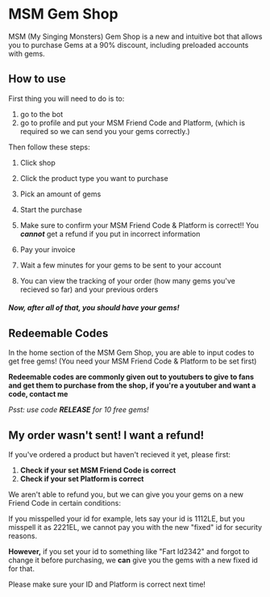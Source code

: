 # MSM Gem Shop
MSM (My Singing Monsters) Gem Shop is a new and intuitive bot that allows you to purchase Gems at a 90% discount, including preloaded accounts with gems.

How to use
------
First thing you will need to do is to:

1. go to the bot
2. go to profile and put your MSM Friend Code and Platform, (which is required so we can send you your gems correctly.)

Then follow these steps:

1. Click shop
3. Click the product type you want to purchase
4. Pick an amount of gems
5. Start the purchase
6. Make sure to confirm your MSM Friend Code & Platform is correct!! You ***cannot*** get a refund if you put in incorrect information

7. Pay your invoice
8. Wait a few minutes for your gems to be sent to your account
9. You can view the tracking of your order (how many gems you've recieved so far) and your previous orders

##### Now, after all of that, you should have your gems!

Redeemable Codes
------
In the home section of the MSM Gem Shop, you are able to input codes to get free gems! (You need your MSM Friend Code & Platform to be set first)

**Redeemable codes are commonly given out to youtubers to give to fans and get them to purchase from the shop, if you're a youtuber and want a code, contact me**

*Psst: use code **RELEASE** for 10 free gems!*

My order wasn't sent! I want a refund!
------
If you've ordered a product but haven't recieved it yet, please first:
1. **Check if your set MSM Friend Code is correct**
2. **Check if your set Platform is correct**

We aren't able to refund you, but we can give you your gems on a new Friend Code in certain conditions:

If you misspelled your id for example, lets say your id is 1112LE, but you misspell it as 2221EL, we cannot pay you with the new "fixed" id for security reasons.

**However,** if you set your id to something like "Fart Id2342" and forgot to change it before purchasing, we **can** give you the gems with a new fixed id for that.

Please make sure your ID and Platform is correct next time!
